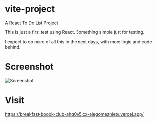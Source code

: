 # vite-project
A React To Do List Project

This is just a first test using React. Something simple just for testing.

I expect to do more of all this in the next days, with more logic and code behind. 

# Screenshot

![Screenshot](https://lh3.googleusercontent.com/VjGGkRwc2w9lF8l4hSw5dRSDXlGm8nV_KpA7q50odd-nhNaEtMcTi8xeFE3s-sjtkSDpTOTueBFnJLixXKSfn8xVa8cXOMry5I_yn-0LrX-D7FFo_zvqs573t7dpaZZ3lyXYIaZsbLHByEvCLLa7F2qutK0jyAJRWpe6-ga2rGJ4swGlgG2K2lkArMoO1DUto-6b_s_hIFVQUXEI0ZJaxA-uB_Rt2wn3mOvqC12OV9HLb89Rmf5P1DW2oRniW3gtI2t8TwO0XLv08-HC_RmRYm1CJ9swoir_X0v2eHlsFXvGYiA2NTccrLSnOjS6VOeKmKX6pzLYM-fQzCSeVWXyhnkyuHc8kOLyrlfekx-EC7qzaXf9yACOMRbcxhaiVTVHg9q81Xe8VofHcOSvZ83tb3AxTScxevUIVPU6ysxAR0WBroeM8zletLVBf4Pl9Ga_GISyHW6cyyPHiyjEnlJ9_U6cUzFvd5g6avf14zb041tvvi1mo6MxMKWp9iKRiMgaqVqOfdnoJT1eHnVLwRZ0-SWgTn35RjcsXw5Lhym_fAfT33p9qtnqJUIYxF4Kq1y-DY2BVqPS06EDWoFrGAVkI-4MZEK9eaT1ohahJnDQy7Qdepld7oYJocj9VkdRzg1jWtqy7ty8alr8dcIZ5hLf2mv2mmgEchVeDrvaWBQtwinPb-FpnzaiPW1LWz4QoGLqqi9IXB6rBRjeyxyasTLblxIUf_f66uRyIh7k8FsjNBu2dA0loXdPljngWjfgzuWS9XafG5bphfsxmCqa7g=w1440-h730-no?authuser=0)

# Visit

https://breakfast-boook-club-ahq0o5icx-alegomeznieto.vercel.app/
